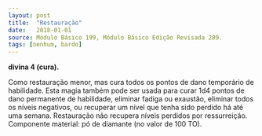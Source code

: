 ```yaml
---
layout: post
title:  "Restauração"
date:   2018-01-01
source: Módulo Básico 199, Módulo Básico Edição Revisada 209.
tags: [nenhum, bardo]
---
```


**divina 4 (cura).**

Como restauração menor, mas cura todos os pontos de dano temporário de habilidade. Esta magia também pode ser usada para curar 1d4 pontos de dano permanente de habilidade, eliminar fadiga ou exaustão, eliminar todos os níveis negativos, ou recuperar um nível que tenha sido perdido há até uma semana. Restauração não recupera níveis perdidos por ressurreição.
Componente material: pó de diamante (no valor de 100 TO).
